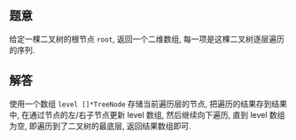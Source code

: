 ## 题意

给定一棵二叉树的根节点 `root`, 返回一个二维数组, 每一项是这棵二叉树逐层遍历的序列.

## 解答

使用一个数组 `level []*TreeNode` 存储当前遍历层的节点, 把遍历的结果存到结果中, 在通过节点的左/右子节点更新 level 数组, 然后继续向下遍历, 直到 level 数组为空, 即遍历到了二叉树的最底层, 返回结果数组即可.